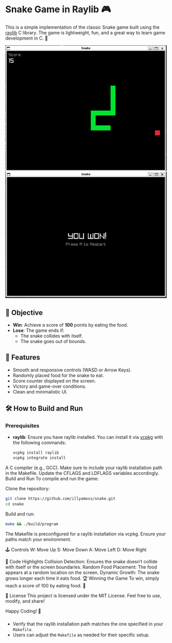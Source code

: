 # Snake Game in Raylib 🎮

This is a simple implementation of the classic Snake game built using the [raylib](https://www.raylib.com/) C library. The game is lightweight, fun, and a great way to learn game development in C. 🐍

![Game Preview](https://github.com/illyamoss/snake/blob/main/preview/game.jpg)
![Game Preview](https://github.com/illyamoss/snake/blob/main/preview/win.jpg)

## 🎯 Objective

- **Win**: Achieve a score of **100** points by eating the food.
- **Lose**: The game ends if:
  - The snake collides with itself.
  - The snake goes out of bounds.

## 🚀 Features

- Smooth and responsive controls (WASD or Arrow Keys).
- Randomly placed food for the snake to eat.
- Score counter displayed on the screen.
- Victory and game-over conditions.
- Clean and minimalistic UI.

## 🛠️ How to Build and Run

### Prerequisites

- **raylib**: Ensure you have raylib installed. You can install it via [vcpkg](https://vcpkg.io/) with the following commands:
  ```bash
  vcpkg install raylib
  vcpkg integrate install
A C compiler (e.g., GCC).
Make sure to include your raylib installation path in the Makefile. Update the CFLAGS and LDFLAGS variables accordingly.
Build and Run
To compile and run the game:

Clone the repository:

   ```bash
   git clone https://github.com/illyamoss/snake.git
   cd snake
   ```
  
Build and run:

   ```bash
   make && ./build/program
   ```

The Makefile is preconfigured for a raylib installation via vcpkg. Ensure your paths match your environment.

🕹️ Controls
W: Move Up
S: Move Down
A: Move Left
D: Move Right


📜 Code Highlights
Collision Detection: Ensures the snake doesn’t collide with itself or the screen boundaries.
Random Food Placement: The food appears at a random location on the screen.
Dynamic Growth: The snake grows longer each time it eats food.
🏆 Winning the Game
To win, simply reach a score of 100 by eating food. 🎉

📄 License
This project is licensed under the MIT License. Feel free to use, modify, and share!

Happy Coding! 🚀


### 
- Verify that the raylib installation path matches the one specified in your `Makefile`.
- Users can adjust the `Makefile` as needed for their specific setup.